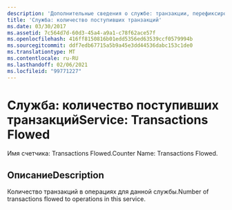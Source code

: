 ```yaml
---
description: 'Дополнительные сведения о службе: транзакции, перефиксированные'
title: 'Служба: количество поступивших транзакций'
ms.date: 03/30/2017
ms.assetid: 7c564d7d-60d3-45a4-a9a1-c78f62ace57f
ms.openlocfilehash: 416ff8150816b01edd5356ed63539ccf0579994b
ms.sourcegitcommit: ddf7edb67715a5b9a45e3dd44536dabc153c1de0
ms.translationtype: MT
ms.contentlocale: ru-RU
ms.lasthandoff: 02/06/2021
ms.locfileid: "99771227"
---
```

# <a name="service-transactions-flowed"></a><span data-ttu-id="509db-103">Служба: количество поступивших транзакций</span><span class="sxs-lookup"><span data-stu-id="509db-103">Service: Transactions Flowed</span></span>

<span data-ttu-id="509db-104">Имя счетчика: Transactions Flowed.</span><span class="sxs-lookup"><span data-stu-id="509db-104">Counter Name: Transactions Flowed.</span></span>  
  
## <a name="description"></a><span data-ttu-id="509db-105">Описание</span><span class="sxs-lookup"><span data-stu-id="509db-105">Description</span></span>  

 <span data-ttu-id="509db-106">Количество транзакций в операциях для данной службы.</span><span class="sxs-lookup"><span data-stu-id="509db-106">Number of transactions flowed to operations in this service.</span></span>
